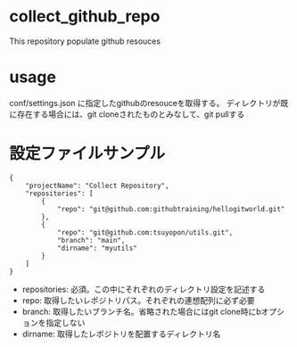 # collect_github_repo
This repository populate github resouces


# usage
conf/settings.json に指定したgithubのresouceを取得する。
ディレクトリが既に存在する場合には、git cloneされたものとみなして、git pullする


# 設定ファイルサンプル
```
{
    "projectName": "Collect Repository",
    "repositories": [
        {   
            "repo": "git@github.com:githubtraining/hellogitworld.git"
        },  
        {   
            "repo": "git@github.com:tsuyopon/utils.git",
            "branch": "main",
            "dirname": "myutils"
        }   
    ]   
}
```

- repositories: 必須。この中にそれぞれのディレクトリ設定を記述する
- repo: 取得したいレポジトリパス。それぞれの連想配列に必ず必要
- branch: 取得したいブランチ名。省略された場合にはgit clone時にbオプションを指定しない
- dirname: 取得したレポジトリを配置するディレクトリ名
